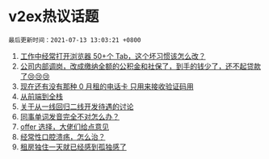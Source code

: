 # v2ex热议话题

`最后更新时间：2021-07-13 13:03:21 +0800`

1. [工作中经常打开浏览器 50+个 Tab，这个坏习惯该怎么改？](https://www.v2ex.com/t/789057)
1. [公司内部调岗，改成缴纳全额的公积金和社保了，到手的钱少了，还不起贷款了😢😢😢](https://www.v2ex.com/t/789168)
1. [现在还有没有那种 0 月租的电话卡
只用来接收验证码用](https://www.v2ex.com/t/789011)
1. [从前端到全栈](https://www.v2ex.com/t/789108)
1. [关于从一线回归二线开发待遇的讨论](https://www.v2ex.com/t/789008)
1. [同事单词发音完全不对怎么办？](https://www.v2ex.com/t/789173)
1. [offer 选择，大佬们给点意见](https://www.v2ex.com/t/789019)
1. [经常性口腔溃疡，怎么治？](https://www.v2ex.com/t/789010)
1. [租房独住一天就已经感到孤独感了](https://www.v2ex.com/t/789144)

